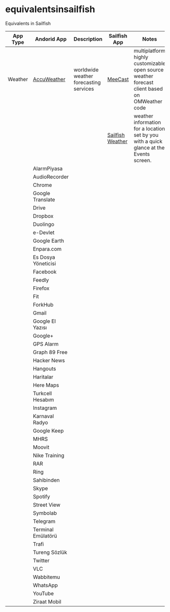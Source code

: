 # equivalentsinsailfish
Equivalents in Sailfish

| App Type           | Andorid App        | Description | Sailfish App        | Notes      |
|--------------------|--------------------|------------|---------------------|------------|
| Weather            | [AccuWeather](https://play.google.com/store/apps/details?id=com.accuweather.android)        | worldwide weather forecasting services           | [MeeCast](https://openrepos.net/content/vasvlad/meecast)                    | multiplatform highly customizable open source weather forecast client based on OMWeather code            |
|                    |                    |            | [Sailfish Weather](https://jolla.zendesk.com/hc/en-us/articles/204755917-Weather) | weather information for a location set by you with a quick glance at the Events screen.|
|                    | AlarmPiyasa        |            |                     |            |
|                    | AudioRecorder      |            |                     |            |
|                    | Chrome             |            |                     |            |
|                    | Google Translate   |            |                     |            |
|                    | Drive              |            |                     |            |
|                    | Dropbox            |            |                     |            |
|                    | Duolingo           |            |                     |            |
|                    | e-Devlet           |            |                     |            |
|                    | Google Earth       |            |                     |            |
|                    | Enpara.com         |            |                     |            |
|                    | Es Dosya Yöneticisi|            |                     |            |
|                    | Facebook           |            |                     |            |
|                    | Feedly             |            |                     |            |
|                    | Firefox            |            |                     |            |
|                    | Fit                |            |                     |            |
|                    | ForkHub            |            |                     |            |
|                    | Gmail              |            |                     |            |
|                    | Google El Yazısı   |            |                     |            |
|                    | Google+            |            |                     |            |
|                    | GPS Alarm          |            |                     |            |
|                    | Graph 89 Free      |            |                     |            |
|                    | Hacker News        |            |                     |            |
|                    | Hangouts           |            |                     |            |
|                    | Haritalar          |            |                     |            |
|                    | Here Maps          |            |                     |            |
|                    | Turkcell Hesabım   |            |                     |            |
|                    | Instagram          |            |                     |            |
|                    | Karnaval Radyo     |            |                     |            |
|                    | Google Keep        |            |                     |            |
|                    | MHRS               |            |                     |            |
|                    | Moovit             |            |                     |            |
|                    | Nike Training      |            |                     |            |
|                    | RAR                |            |                     |            |
|                    | Ring               |            |                     |            |
|                    | Sahibinden         |            |                     |            |
|                    | Skype              |            |                     |            |
|                    | Spotify            |            |                     |            |
|                    | Street View        |            |                     |            |
|                    | Symbolab           |            |                     |            |
|                    | Telegram           |            |                     |            |
|                    | Terminal Emülatörü |            |                     |            |
|                    | Trafi              |            |                     |            |
|                    | Tureng Sözlük      |            |                     |            |
|                    | Twitter            |            |                     |            |
|                    | VLC                |            |                     |            |
|                    | Wabbitemu          |            |                     |            |
|                    | WhatsApp           |            |                     |            |
|                    | YouTube            |            |                     |            |
|                    | Ziraat Mobil       |            |                     |            |
